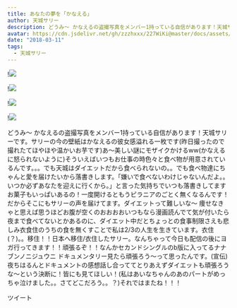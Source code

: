 ```yaml
---
title: あなたの夢を「かなえる」
author: 天城サリー
description: どうみ〜 かなえるの盗撮写真をメンバー1持っている自信があります！天城サリーです。サリーの今の壁紙はかなえるの彼女感溢れる一枚です(昨日撮ったので撮れたてほやほや温かいお芋です)あ〜美しい謎にモザイク...
avatar: https://cdn.jsdelivr.net/gh/zzzhxxx/227WiKi@master/docs/assets/photo/avatar/sally.jpg
date: "2018-03-11"
tags:
  - 天城サリー
---
```


!![](https://cdn.jsdelivr.net/gh/zzzhxxx/227WiKi-image@master/blog-image/sally-2018-03-11_1.jpg)

!![](https://cdn.jsdelivr.net/gh/zzzhxxx/227WiKi-image@master/blog-image/sally-2018-03-11_2.jpg)

!![](https://cdn.jsdelivr.net/gh/zzzhxxx/227WiKi-image@master/blog-image/sally-2018-03-11_3.jpg)

!![](https://cdn.jsdelivr.net/gh/zzzhxxx/227WiKi-image@master/blog-image/sally-2018-03-11_4.jpg)


どうみ〜 かなえるの盗撮写真をメンバー1持っている自信があります！天城サリーです。サリーの今の壁紙はかなえるの彼女感溢れる一枚です(昨日撮ったので撮れたてほやほや温かいお芋です)あ〜美しい謎にモザイクかけるww(かなえるに怒られないように)そういえばいつもお仕事の時色々と食べ物が用意されているんです。。。でも天城はダイエットだから食べられないの。。でも食べ物達にちゃんと愛を届けたいから落書きします。「嫌いで食べないわけじゃないんだよ。。いつか必ずあなたを迎えに行くから。」と言った気持ちでいつも落書きしてますお菓子もいっぱいあるの！一度開けるともうピラニアのごとく無くなるんです！だからそこにもサリーの声を届けてます。ダイエットって難しいな〜 痩せなきゃと思えば思うほどお腹が空くのおおおおいつもなら漫画読んでて気が付いたら夜まで食べてないとかあるのに、ダイエット中だとちょっとの食事制限さえも悲しみ衣食住のうちの食を無くすことで私は2/3の人生を生きています。衣住(？)。。移住！！日本へ移住/衣住したサリー。なんちゃって今日も配信の後にヨガ行ってきます！！頑張るぞ！！なんかセカンドシングルのb版に入ってるナナブンノニジュウニ ドキュメンタリー見たら頑張ろう〜って思ったんです。(宣伝)夜ちはるんとドキュメントの感想話し合っててとりあえずダイエットも頑張ろうな〜という決断に！皆にも見てほしい！(私はあいなちゃんのあのパートがめっちゃ泣けました。。さてどこだろう。。？)それではまたね！！！


ツイート



